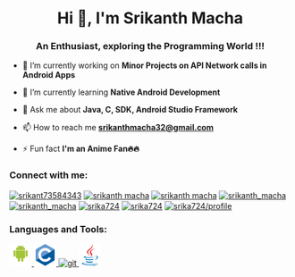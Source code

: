 <h1 align="center">Hi 👋, I'm Srikanth Macha</h1>
<h3 align="center">An Enthusiast, exploring the Programming World !!!</h3>

- 🔭 I’m currently working on **Minor Projects on API Network calls in Android Apps**

- 🌱 I’m currently learning **Native Android Development**

- 💬 Ask me about **Java, C, SDK, Android Studio Framework**

- 📫 How to reach me **srikanthmacha32@gmail.com**

- ⚡ Fun fact **I'm an Anime Fan🔥🔥**

<h3 align="left">Connect with me:</h3>
<p align="left">
<a href="https://twitter.com/srikant73584343" target="blank"><img align="center" src="https://raw.githubusercontent.com/rahuldkjain/github-profile-readme-generator/master/src/images/icons/Social/twitter.svg" alt="srikant73584343" height="30" width="40" /></a>
<a href="https://www.linkedin.com/in/srikanth-macha-8a762a20a/" target="blank"><img align="center" src="https://raw.githubusercontent.com/rahuldkjain/github-profile-readme-generator/master/src/images/icons/Social/linked-in-alt.svg" alt="srikanth macha" height="30" width="40" /></a>
<a href="https://stackoverflow.com/users/14943855/srikanth-macha" target="blank"><img align="center" src="https://raw.githubusercontent.com/rahuldkjain/github-profile-readme-generator/master/src/images/icons/Social/stack-overflow.svg" alt="srikanth macha" height="30" width="40" /></a>
<a href="https://instagram.com/srikanth_macha" target="blank"><img align="center" src="https://raw.githubusercontent.com/rahuldkjain/github-profile-readme-generator/master/src/images/icons/Social/instagram.svg" alt="srikanth_macha" height="30" width="40" /></a>
<a href="https://www.codechef.com/users/srikanth_macha" target="blank"><img align="center" src="https://cdn.jsdelivr.net/npm/simple-icons@3.1.0/icons/codechef.svg" alt="srikanth_macha" height="30" width="40" /></a>
<a href="https://www.hackerrank.com/srika724" target="blank"><img align="center" src="https://raw.githubusercontent.com/rahuldkjain/github-profile-readme-generator/master/src/images/icons/Social/hackerrank.svg" alt="srika724" height="30" width="40" /></a>
<a href="https://www.leetcode.com/srika724" target="blank"><img align="center" src="https://raw.githubusercontent.com/rahuldkjain/github-profile-readme-generator/master/src/images/icons/Social/leet-code.svg" alt="srika724" height="30" width="40" /></a>
<a href="https://auth.geeksforgeeks.org/user/srika724/profile" target="blank"><img align="center" src="https://raw.githubusercontent.com/rahuldkjain/github-profile-readme-generator/master/src/images/icons/Social/geeks-for-geeks.svg" alt="srika724/profile" height="30" width="40" /></a>
</p>

<h3 align="left">Languages and Tools:</h3>
<p align="left"> <a href="https://developer.android.com" target="_blank"> <img src="https://raw.githubusercontent.com/devicons/devicon/master/icons/android/android-original-wordmark.svg" alt="android" width="40" height="40"/> </a> <a href="https://www.cprogramming.com/" target="_blank"> <img src="https://raw.githubusercontent.com/devicons/devicon/master/icons/c/c-original.svg" alt="c" width="40" height="40"/> </a> <a href="https://git-scm.com/" target="_blank"> <img src="https://www.vectorlogo.zone/logos/git-scm/git-scm-icon.svg" alt="git" width="40" height="40"/> </a> <a href="https://www.java.com" target="_blank"> <img src="https://raw.githubusercontent.com/devicons/devicon/master/icons/java/java-original.svg" alt="java" width="40" height="40"/> </a> </p>
